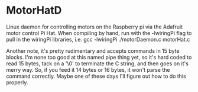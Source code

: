 # MotorHatD
Linux daemon for controlling motors on the Raspberry pi via the Adafruit motor control Pi Hat.
When compiling by hand, run with the -lwiringPi flag to pull in the wiringPi libraries, i.e.
gcc -lwiringPi ./motorDaemon.c motorHat.c

Another note, it's pretty rudimentary and accepts commands in 15 byte blocks. I'm none too good at this named pipe thing yet, so it's hard coded to read 15 bytes, tack on a '\0' to terminate the C string, and then goes on it's merry way. So, if you feed it 14 bytes or 16 bytes, it won't parse the command correctly. Maybe one of these days I'll figure out how to do this properly.
